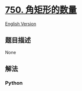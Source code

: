 # [750. 角矩形的数量](https://leetcode-cn.com/problems/number-of-corner-rectangles)

[English Version](/leetcode/0700-0799/0750.Number%20Of%20Corner%20Rectangles/README_EN.md)

## 题目描述

<!-- 这里写题目描述 -->

None

## 解法

<!-- 这里可写通用的实现逻辑 -->

<!-- tabs:start -->

### **Python**

<!-- 这里可写当前语言的特殊实现逻辑 -->

```python

```

<!-- tabs:end -->
